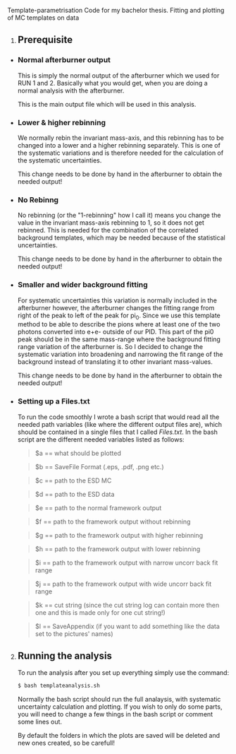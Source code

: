 Template-parametrisation
Code for my bachelor thesis.
Fitting and plotting of MC templates on data

1. ## Prerequisite
  * ### Normal afterburner output
     This is simply the normal output of the afterburner which we used for RUN 1
     and 2. Basically what you would get, when you are doing a normal analysis
     with the afterburner.

     This is the main output file which will be used in this analysis.

  * ### Lower & higher rebinning
     We normally rebin the invariant mass-axis, and this rebinning has to be
     changed into a lower and a higher rebinning separately. This is one of the
     systematic variations and is therefore needed for the calculation of the
     systematic uncertainties.

     This change needs to be done by hand in the afterburner to obtain the
     needed output!

  * ### No Rebinng
     No rebinning (or the "1-rebinning" how I call it) means you change the
     value in the invariant mass-axis rebinning to 1, so it does not get
     rebinned. This is needed for the combination of the correlated background
     templates, which may be needed because of the statistical uncertainties.

     This change needs to be done by hand in the afterburner to obtain the
     needed output!

  * ### Smaller and wider background fitting
     For systematic uncertainties this variation is normally included in the
     afterburner however, the afterburner changes the fitting range from right
     of the peak to left of the peak for pi<sub>0</sub>. Since we use this template method
     to be able to describe the pions where at least one of the two photons
     converted into e+e- outside of our PID. This part of the pi0 peak should be
     in the same mass-range where the background fitting range variation of the
     afterburner is.
     So I decided to change the systematic variation into broadening and
     narrowing the fit range of the background instead of translating it to
     other invariant mass-values.

     This change needs to be done by hand in the afterburner to obtain the
     needed output!

  * ### Setting up a Files.txt
     To run the code smoothly I wrote a bash script that would read all the
     needed path variables (like where the different output files are), which
     should be contained in a single files that I called _Files.txt_.
     In the bash script are the different needed variables listed as follows:

     > $a == what should be plotted

     > $b == SaveFile Format (.eps, .pdf, .png etc.)

     > $c == path to the ESD MC

     > $d == path to the ESD data

     > $e == path to the normal framework output

     > $f == path to the framework output without rebinning

     > $g == path to the framework output with higher rebinning

     > $h == path to the framework output with lower rebinning

     > $i == path to the framework output with narrow uncorr back fit range

     > $j == path to the framework output with wide uncorr back fit range

     > $k == cut string (since the cut string log can contain more then one and this is made only for one cut string!)

     > $l == SaveAppendix (if you want to add something like the data set to the pictures' names)


  2. ## Running the analysis
     To run the analysis after you set up everything simply use the command:
     ```bash
     $ bash templateanalysis.sh
     ```

     Normally the bash script should run the full analaysis, with systematic
     uncertainty calculation and plotting. If you wish to only do some parts,
     you will need to change a few things in the bash script or comment some
     lines out.

     By default the folders in which the plots are saved will be deleted and new
     ones created, so be carefull!
